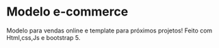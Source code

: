# Modelo e-commerce 
Modelo para vendas online e template para próximos projetos! 
Feito com Html,css,Js e bootstrap 5. 
